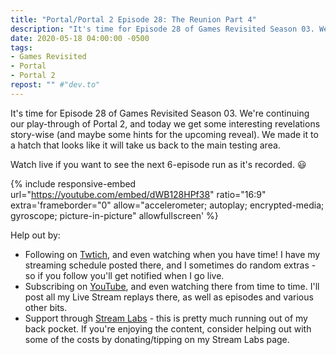 ```yaml
---
title: "Portal/Portal 2 Episode 28: The Reunion Part 4"
description: "It's time for Episode 28 of Games Revisited Season 03. We're continuing our play-through of Portal 2, and today we get some interesting revelations story-wise (and maybe some hints for the upcoming reveal). We made it to a hatch that looks like it will take us back to the main testing area."
date: 2020-05-18 04:00:00 -0500
tags:
- Games Revisited
- Portal
- Portal 2
repost: "" #"dev.to"
---
```


It's time for Episode 28 of Games Revisited Season 03. We're continuing our play-through of Portal 2, and today we get some interesting revelations story-wise (and maybe some hints for the upcoming reveal). We made it to a hatch that looks like it will take us back to the main testing area.

Watch live if you want to see the next 6-episode run as it's recorded. :smiley:
<!--more-->

{% include responsive-embed url="https://youtube.com/embed/dWB128HPf38" ratio="16:9" extra='frameborder="0" allow="accelerometer; autoplay; encrypted-media; gyroscope; picture-in-picture" allowfullscreen' %}

Help out by:
 * Following on [Twtich](https://twitch.tv/AnonJr_Live), and even watching when you have time! I have my streaming schedule posted there, and I sometimes do random extras - so if you follow you'll get notified when I go live.
 * Subscribing on [YouTube](http://www.youtube.com/channel/UCXafqhKHbkSUIrq0LAuu0tw), and even watching there from time to time. I'll post all my Live Stream replays there, as well as episodes and various other bits.
 * Support through [Stream Labs](https://streamlabs.com/anonjr_live) - this is pretty much running out of my back pocket. If you're enjoying the content, consider helping out with some of the costs by donating/tipping on my Stream Labs page.